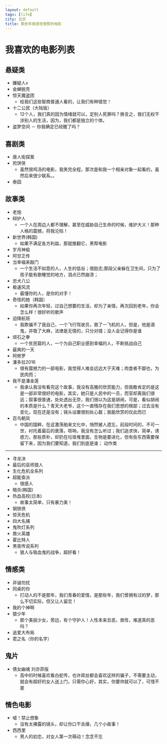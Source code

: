 ```yaml
---
layout: default
tags: [life]
city: 北京
title: 那些年我感觉很赞的电影
---
```



我喜欢的电影列表
==============


悬疑类
----------
+ 嫌疑人x
+ 金蝉脱壳
+ 惊天魔盗团
   - 给我们这些智商普通人看的，让我们有种错觉！
+ 十二公民（大陆版）
   - 12个人，我们真的因为情绪就可以，定别人死罪吗？换言之，我们无权干涉别人的生活，因为，我们都是独立的个体。
+ 盗梦空间
   － 你我确定已经醒了吗？




 喜剧类
----------
+ 唐人街探案
+ 煎饼侠
   - 虽然很鸡汤的电影，我笑完全程，那次是和我一个相亲对象一起看的，虽然后来很少联系。。
+ 泰囧


故事类
----------
+ 老炮
+ 辩护人
    - 一个人在周边人都不理解，甚至在威胁自己生命的时候，维护大义！那种人格的震撼，将我沦陷！
+ 新世界(韩国)
   - 如果不满足各方利益，那就推翻它，黑帮电影
+ 岁月神偷
+ 阿甘正传
+ 当幸福来敲门
   - 一个生活不如意的人，人生的低谷；很励志;那段父亲躲在卫生间，只为了孩子能有歌睡觉的地方，泪点已然崩溃；
+ 忠犬八公
+ 极速风流
  - 最懂你的人，是你的对手！
+ 奇怪的她（韩国）
   - 如果你再次年轻，过自己想要的生活，却为了亲情，再次回到老年，你会怎么样！很好听的歌声
+ 迫降航班
   - 我欺骗不了我自己，一个飞行驾驶员，救了一飞机的人，但是，他是酒鬼，并吸了大麻，法律是无情的，只分对错；没人会记得你是谁
+ 顽石之拳 
    - 一个贫民窟的人，一个为自己职业感到幸福的人，不断挑战自己
+ 最爽的一天
+ 阿修罗
+ 潘多拉2016
    - 很有震撼力的一部电影，我觉得人难会远远大于天难；肉食者不鄙也，为民肉而；
+ 我不是潘金莲
    - 我承认我没有看完这个故事，我没有高雅的欣赏能力，但我敢肯定的是这是一部非常很好的电影，其实，她只是人民中的一员，而官却离我们很远；叙事很普通，处处透出无奈，我们很以为这是胡闹，可是，看似胡闹的本质是什么？青天大老爷，这个一直残存在我们思想的根部；过去没有变化，现在还是没有；镜头设置很别处心裁；我能欣赏的仅此而已
+ 百鸟朝凤
    - 中国的国粹，在这激荡舶来文化中，悄然被人遗忘，前段时间的，不可一世，衬托着最后的衰落，唢呐，我没有怎么听过；我们追求快，简单，诱惑力，那些质朴，却扔在垃圾堆里面，生物是要进化，但有些东西需要保留下来，因为我们要知道，我们到底是谁；
动作类
----------
+ 寻龙决
+ 最后的巫师猎人
+ 生化危机全系列
+ 超能查派
   - 很感人
+ 暗杀(韩国)
+ 热血高校(日本)
   - 故事太简单，只有暴力美！
+ 钢铁侠
+ 惊天危机
+ 四大名捕
+ 鬼吹灯系列
+ 救火英雄
+ 霍比特人
+ 黑夜传说系列
   - 狼人与吸血鬼的战争，超好看！



情感类
-------
+ 非诚勿扰
+ 同桌的你
    - 打动人的不是那年，我们青春的爱情，是那些年，我们曾拥有过的梦，那么不切实际，但又让人留恋！
+ 我的个神啊
+ 狼少年
   - 那个美丽少女，旁边，有个守护人！人性本来丑恶，兽性，难道真的恶吗？
+ 追爱大布局  
+ 君之名（你的名字）    



鬼片
-------
+ 倩女幽魂 刘亦菲版
    - 高中的时候喜欢看白蛇传，也许屌丝都会喜欢这样的骗子，不需要主动，就会有超好的女人送上门，只需你心好，其实，你要帅就可以了，可惜不是

情色电影
---------
+ 嘘！禁止想象
   - 没有太裸露的镜头，却让你口干舌燥，几个小故事！
+ 西西里
   - 男人的初恋，对女人第一次萌动！念念不忘
